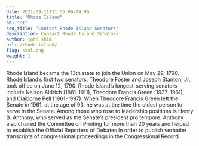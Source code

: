 ```yaml
---
date: 2021-09-11T11:55:00-04:00
title: "Rhode Island"
ab: "RI"
seo_title: "Contact Rhode Island Senators"
description: Contact Rhode Island Senators
author: john shim
url: /rhode-island/
flag: seal.png
weight: 1
---
```


Rhode Island became the 13th state to join the Union on May 29, 1790. Rhode Island’s first two senators, Theodore Foster and Joseph Stanton, Jr., took office on June 12, 1790. Rhode Island’s longest-serving senators include Nelson Aldrich (1881-1911), Theodore Francis Green (1937-1961), and Claiborne Pell (1961-1997). When Theodore Francis Green left the Senate in 1961, at the age of 93, he was at the time the oldest person to serve in the Senate. Among those who rose to leadership positions is Henry B. Anthony, who served as the Senate’s president pro tempore. Anthony also chaired the Committee on Printing for more than 20 years and helped to establish the Official Reporters of Debates in order to publish verbatim transcripts of congressional proceedings in the Congressional Record.